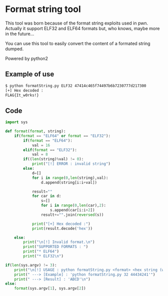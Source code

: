 # Format string tool

This tool was born because of the format string exploits used in pwn.
Actually it support ELF32 and ELF64 formats but, who knows, maybe more in the future...

You can use this tool to easily convert the content of a formated string dumped.

Powered by python2
## Example of use
```bash
$ python formatString.py ELF32 47414c465f74497b6b7230777d217300
[+] Hex decoded :
FLAG{It_w0rks!}
```

## Code
```python
import sys

def format(format, string):
    if(format == "ELF64" or format == "ELF32"):
        if(format == "ELF64"):
            val = 16
        elif(format == "ELF32"):
            val = 8
        if((len(string)%val) != 0):
            print("[!] ERROR : invalid string")    
        else:
            d=[]
            for i in range(0,len(string),val):
                d.append(string[i:i+val])

            result=""
            for car in d:
                s=[]
                for i in range(0,len(car),2):
                    s.append(car[i:i+2])
                result+="".join(reversed(s))

            print("[+] Hex decoded :")
            print(result.decode('hex'))

    else:
        print("\n[!] Invalid format.\n")
        print("SUPPORTED FORMATS : ")
        print("* ELF64")
        print("* ELF32\n")

if(len(sys.argv) != 3):
    print("\n[!] USAGE : python formatString.py <format> <hex string (without spaces)>\n")
    print(" ---> [Example] : 'python formatString.py 32 44434241'")
    print(" ---> [Result] : 'ABCD'\n")
else:
    format(sys.argv[1], sys.argv[2])
